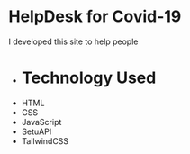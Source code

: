 <h1>HelpDesk for Covid-19</h1>

<p>I developed this site to help people </p>

<ul>
  <li><h1>Technology Used</h1></li>
  <li>HTML</li>
  <li>CSS</li>
  <li>JavaScript</li>
  <li>SetuAPI</li>
  <li>TailwindCSS</li>
</ul>
